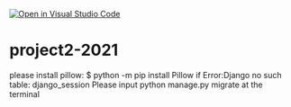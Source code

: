 [![Open in Visual Studio Code](https://classroom.github.com/assets/open-in-vscode-c66648af7eb3fe8bc4f294546bfd86ef473780cde1dea487d3c4ff354943c9ae.svg)](https://classroom.github.com/online_ide?assignment_repo_id=7702494&assignment_repo_type=AssignmentRepo)
# project2-2021
please install pillow:
$ python -m pip install Pillow
if Error:Django no such table: django_session
Please input 
python manage.py migrate
at the terminal
